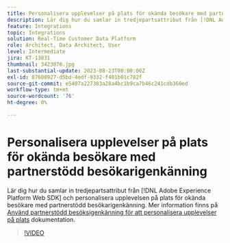 ```yaml
---
title: Personalisera upplevelser på plats för okända besökare med partnerstödd besökarigenkänning
description: Lär dig hur du samlar in tredjepartsattribut från [!DNL Adobe Experience Platform Web SDK] och personalisera upplevelsen på plats för okända besökare med partnerstödd besökarigenkänning.
feature: Integrations
topic: Integrations
solution: Real-Time Customer Data Platform
role: Architect, Data Architect, User
level: Intermediate
jira: KT-13831
thumbnail: 3423076.jpg
last-substantial-update: 2023-08-23T00:00:00Z
exl-id: 87600927-d5bd-4edf-9332-f401b01c782f
source-git-commit: e5407a227303a28a4bc1b9ca7b46c241cdb360ed
workflow-type: tm+mt
source-wordcount: '76'
ht-degree: 0%

---
```


# Personalisera upplevelser på plats för okända besökare med partnerstödd besökarigenkänning

Lär dig hur du samlar in tredjepartsattribut från [!DNL Adobe Experience Platform Web SDK] och personalisera upplevelsen på plats för okända besökare med partnerstödd besökarigenkänning. Mer information finns på [Använd partnerstödd besöksigenkänning för att personalisera upplevelser på plats](https://experienceleague.adobe.com/docs/experience-platform/rtcdp/use-cases/partner-data/onsite-personalization.html) dokumentation.

>[!VIDEO](https://video.tv.adobe.com/v/3423076/?learn=on)
